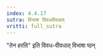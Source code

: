 ```yaml
---
index: 4.4.17
sutra: विभाषा विवधवीवधात्‌
vritti: full_sutra
---
```


"तेन हरति" इति विवध-वीवधात् विभाषा ष्ठन्
